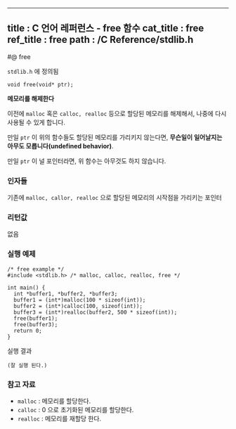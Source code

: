 ----------------
title : C 언어 레퍼런스 - free 함수
cat_title :  free
ref_title : free
path : /C Reference/stdlib.h
----------------

#@ free

`stdlib.h` 에 정의됨

```cpp-formatted
void free(void* ptr);
```

**메모리를 해제한다**

이전에 `malloc` 혹은 `calloc, realloc` 등으로 할당된 메모리를 해제해서, 나중에 다시 사용될 수 있게 합니다.

만일 `ptr` 이 위의 함수들도 할당된 메모리를 가리키지 않는다면, **무슨일이 일어날지는 아무도 모릅니다(undefined behavior)**.

만일 `ptr` 이 널 포인터라면, 위 함수는 아무것도 하지 않습니다.

### 인자들

기존에 `malloc, callor, realloc` 으로 할당된 메모리의 시작점을 가리키는 포인터

### 리턴값

없음

### 실행 예제

```cpp-formatted
/* free example */
#include <stdlib.h> /* malloc, calloc, realloc, free */

int main() {
  int *buffer1, *buffer2, *buffer3;
  buffer1 = (int*)malloc(100 * sizeof(int));
  buffer2 = (int*)calloc(100, sizeof(int));
  buffer3 = (int*)realloc(buffer2, 500 * sizeof(int));
  free(buffer1);
  free(buffer3);
  return 0;
}
```

실행 결과

```exec
(잘 실행 된다.)
```

### 참고 자료

* `malloc` : 메모리를 할당한다.
* `calloc` : 0 으로 초기화된 메모리를 할당한다.
* `realloc` : 메모리를 재할당 한다.